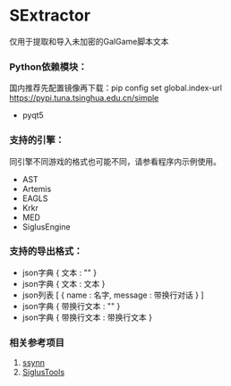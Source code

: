 # SExtractor
 仅用于提取和导入未加密的GalGame脚本文本
 
### Python依赖模块：
国内推荐先配置镜像再下载：pip config set global.index-url https://pypi.tuna.tsinghua.edu.cn/simple
* pyqt5

### 支持的引擎：
同引擎不同游戏的格式也可能不同，请参看程序内示例使用。
* AST
* Artemis
* EAGLS
* Krkr
* MED
* SiglusEngine

### 支持的导出格式：
* json字典 { 文本 : "" }
* json字典 { 文本 : 文本 }
* json列表 [ { name : 名字, message : 带换行对话 } ]
* json字典 { 带换行文本 : "" }
* json字典 { 带换行文本 : 带换行文本 }

### 相关参考项目
1. [ssynn](https://github.com/ssynn/game_translation)
2. [SiglusTools](https://github.com/yanhua0518/GALgameScriptTools)
